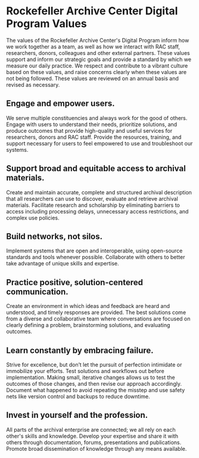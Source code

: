 # Rockefeller Archive Center Digital Program Values

The values of the Rockefeller Archive Center's Digital Program inform how we work together as a team, as well as how we interact with RAC staff, researchers, donors, colleagues and other external partners. These values support and inform our strategic goals and provide a standard by which we measure our daily practice. We respect and contribute to a vibrant culture based on these values, and raise concerns clearly when these values are not being followed. These values are reviewed on an annual basis and revised as necessary. 

## Engage and empower users.

We serve multiple constituencies and always work for the good of others. Engage with users to understand their needs, prioritize solutions, and produce outcomes that provide high-quality and useful services for researchers, donors and RAC staff. Provide the resources, training, and support necessary for users to feel empowered to use and troubleshoot our systems.

## Support broad and equitable access to archival materials.

Create and maintain accurate, complete and structured archival description that all researchers can use to discover, evaluate and retrieve archival materials. Facilitate research and scholarship by eliminating barriers to access including processing delays, unnecessary access restrictions, and complex use policies.

## Build networks, not silos.

Implement systems that are open and interoperable, using open-source standards and tools whenever possible. Collaborate with others to better take advantage of unique skills and expertise.

## Practice positive, solution-centered communication.

Create an environment in which ideas and feedback are heard and understood, and timely responses are provided. The best solutions come from a diverse and collaborative team where conversations are focused on clearly defining a problem, brainstorming solutions, and evaluating outcomes.

## Learn constantly by embracing failure.

Strive for excellence, but don’t let the pursuit of perfection intimidate or immobilize your efforts. Test solutions and workflows out before implementation. Making small, iterative changes allows us to test the outcomes of those changes, and then revise our approach accordingly. Document what happened to avoid repeating the misstep and use safety nets like version control and backups to reduce downtime.

## Invest in yourself and the profession.

All parts of the archival enterprise are connected; we all rely on each other's skills and knowledge. Develop your expertise and share it with others through documentation, forums, presentations and publications. Promote broad dissemination of knowledge through any means available.
